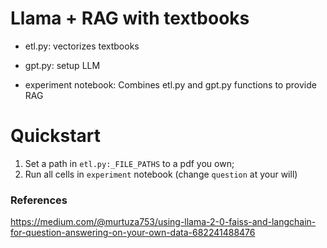 # Llama + RAG with textbooks

- etl.py: vectorizes textbooks
- gpt.py: setup LLM

- experiment notebook: Combines etl.py and gpt.py functions to provide RAG

# Quickstart

1. Set a path in `etl.py:_FILE_PATHS` to a pdf you own;
2. Run all cells in `experiment` notebook (change `question` at your will)


### References

https://medium.com/@murtuza753/using-llama-2-0-faiss-and-langchain-for-question-answering-on-your-own-data-682241488476
